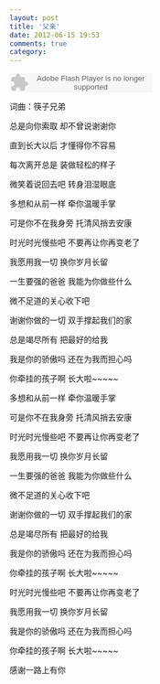 ```yaml
---
layout: post
title: '父亲'
date: 2012-06-15 19:53
comments: true
category: 
---
```

    

<object classid="clsid:d27cdb6e-ae6d-11cf-96b8-444553540000" codebase=" http://fpdownload.macromedia.com/pub/shockwave/cabs/flash/swflash.cab#version=7,0,0,0" width="250" height="34"><param name="allowScriptAccess" value="sameDomain"><param name="movie" value=" http://l.5sing.com/player.swf?songtype=fc&songid=7504370"><param name="quality" value="high"><param name="bgcolor" value="#ffffff"><embed src=" http://l.5sing.com/player.swf?songtype=fc&songid=7504370" quality="high" bgcolor="#ffffff" width="250" height="34" allowScriptAccess="sameDomain" type="application/x-shockwave-flash" pluginspage=" http://www.macromedia.com/go/getflashplayer" /></object>

词曲：筷子兄弟

总是向你索取 却不曾说谢谢你

直到长大以后 才懂得你不容易

每次离开总是 装做轻松的样子

微笑着说回去吧 转身泪湿眼底

多想和从前一样 牵你温暖手掌

可是你不在我身旁 托清风捎去安康

时光时光慢些吧 不要再让你再变老了

我愿用我一切 换你岁月长留

一生要强的爸爸 我能为你做些什么

微不足道的关心收下吧

谢谢你做的一切 双手撑起我们的家

总是竭尽所有 把最好的给我

我是你的骄傲吗 还在为我而担心吗

你牵挂的孩子啊 长大啦~~~~~

多想和从前一样 牵你温暖手掌

可是你不在我身旁 托清风捎去安康

时光时光慢些吧 不要再让你再变老了

我愿用我一切 换你岁月长留

一生要强的爸爸 我能为你做些什么

微不足道的关心收下吧

谢谢你做的一切 双手撑起我们的家

总是竭尽所有 把最好的给我

我是你的骄傲吗 还在为我而担心吗

你牵挂的孩子啊 长大啦~~~~~

时光时光慢些吧 不要再让你再变老了

我愿用我一切 换你岁月长留

我是你的骄傲吗 还在为我而担心吗

你牵挂的孩子啊 长大啦~~~~~

感谢一路上有你
